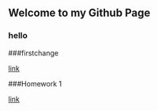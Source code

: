 ## Welcome to my Github Page


### hello
###firstchange

[link](https://moodle.boun.edu.tr/login/login.php)

###Homework 1


[link](https://bu-ie-360.github.io/spring22-halisoguz1/files/homework1.html)
